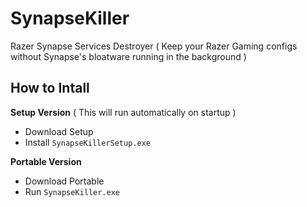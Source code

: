 # SynapseKiller
Razer Synapse Services Destroyer ( Keep your Razer Gaming configs without Synapse's bloatware running in the background )


## How to Intall
**Setup Version** ( This will run automatically on startup )
* Download Setup
* Install `SynapseKillerSetup.exe`

**Portable Version**
* Download Portable
* Run `SynapseKiller.exe`
